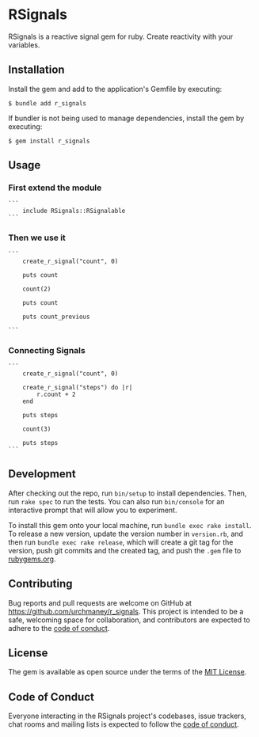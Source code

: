 # RSignals

RSignals is a reactive signal gem for ruby. Create reactivity with your variables.


## Installation

Install the gem and add to the application's Gemfile by executing:

    $ bundle add r_signals

If bundler is not being used to manage dependencies, install the gem by executing:

    $ gem install r_signals

## Usage

### First extend the module
    ```
        include RSignals::RSignalable
    ```
### Then we use it 

    ```
        create_r_signal("count", 0)
        
        puts count

        count(2)

        puts count

        puts count_previous

    ```

### Connecting Signals
    ```
        create_r_signal("count", 0)

        create_r_signal("steps") do |r|
            r.count + 2
        end

        puts steps

        count(3)

        puts steps
    ```

## Development

After checking out the repo, run `bin/setup` to install dependencies. Then, run `rake spec` to run the tests. You can also run `bin/console` for an interactive prompt that will allow you to experiment.

To install this gem onto your local machine, run `bundle exec rake install`. To release a new version, update the version number in `version.rb`, and then run `bundle exec rake release`, which will create a git tag for the version, push git commits and the created tag, and push the `.gem` file to [rubygems.org](https://rubygems.org).

## Contributing

Bug reports and pull requests are welcome on GitHub at https://github.com/urchmaney/r_signals. This project is intended to be a safe, welcoming space for collaboration, and contributors are expected to adhere to the [code of conduct](https://github.com/urchmaney/r_signals/blob/main/CODE_OF_CONDUCT.md).

## License

The gem is available as open source under the terms of the [MIT License](https://opensource.org/licenses/MIT).

## Code of Conduct

Everyone interacting in the RSignals project's codebases, issue trackers, chat rooms and mailing lists is expected to follow the [code of conduct](https://github.com/urchmaney/r_signals/blob/main/CODE_OF_CONDUCT.md).
